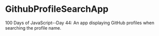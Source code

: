 # GithubProfileSearchApp
100 Days of JavaScript--Day 44: An app displaying GitHub profiles when searching the profile name.
